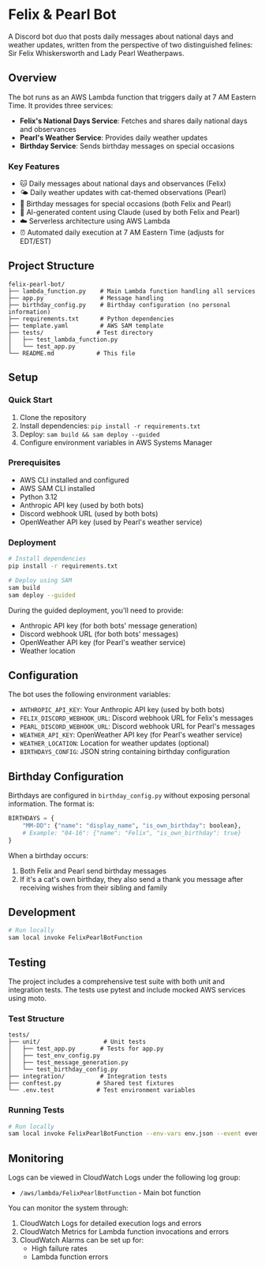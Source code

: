# Felix & Pearl Bot

A Discord bot duo that posts daily messages about national days and weather updates, written from the perspective of two distinguished felines: Sir Felix Whiskersworth and Lady Pearl Weatherpaws.

## Overview

The bot runs as an AWS Lambda function that triggers daily at 7 AM Eastern Time. It provides three services:

- **Felix's National Days Service**: Fetches and shares daily national days and observances
- **Pearl's Weather Service**: Provides daily weather updates
- **Birthday Service**: Sends birthday messages on special occasions

### Key Features

- 🐱 Daily messages about national days and observances (Felix)
- 🌤️ Daily weather updates with cat-themed observations (Pearl)
- 🎂 Birthday messages for special occasions (both Felix and Pearl)
- 🤖 AI-generated content using Claude (used by both Felix and Pearl)
- ☁️ Serverless architecture using AWS Lambda
- ⏰ Automated daily execution at 7 AM Eastern Time (adjusts for EDT/EST)

## Project Structure

```
felix-pearl-bot/
├── lambda_function.py    # Main Lambda function handling all services
├── app.py                # Message handling
├── birthday_config.py    # Birthday configuration (no personal information)
├── requirements.txt      # Python dependencies
├── template.yaml         # AWS SAM template
├── tests/               # Test directory
│   ├── test_lambda_function.py
│   └── test_app.py
└── README.md            # This file
```

## Setup

### Quick Start

1. Clone the repository
2. Install dependencies: `pip install -r requirements.txt`
3. Deploy: `sam build && sam deploy --guided`
4. Configure environment variables in AWS Systems Manager

### Prerequisites

- AWS CLI installed and configured
- AWS SAM CLI installed
- Python 3.12
- Anthropic API key (used by both bots)
- Discord webhook URL (used by both bots)
- OpenWeather API key (used by Pearl's weather service)

### Deployment

```bash
# Install dependencies
pip install -r requirements.txt

# Deploy using SAM
sam build
sam deploy --guided
```

During the guided deployment, you'll need to provide:
- Anthropic API key (for both bots' message generation)
- Discord webhook URL (for both bots' messages)
- OpenWeather API key (for Pearl's weather service)
- Weather location

## Configuration

The bot uses the following environment variables:
- `ANTHROPIC_API_KEY`: Your Anthropic API key (used by both bots)
- `FELIX_DISCORD_WEBHOOK_URL`: Discord webhook URL for Felix's messages
- `PEARL_DISCORD_WEBHOOK_URL`: Discord webhook URL for Pearl's messages
- `WEATHER_API_KEY`: OpenWeather API key (for Pearl's weather service)
- `WEATHER_LOCATION`: Location for weather updates (optional)
- `BIRTHDAYS_CONFIG`: JSON string containing birthday configuration

## Birthday Configuration

Birthdays are configured in `birthday_config.py` without exposing personal information. The format is:
```python
BIRTHDAYS = {
    "MM-DD": {"name": "display_name", "is_own_birthday": boolean},
    # Example: "04-16": {"name": "Felix", "is_own_birthday": true}
}
```

When a birthday occurs:
1. Both Felix and Pearl send birthday messages
2. If it's a cat's own birthday, they also send a thank you message after receiving wishes from their sibling and family

## Development

```bash
# Run locally
sam local invoke FelixPearlBotFunction
```

## Testing

The project includes a comprehensive test suite with both unit and integration tests. The tests use pytest and include mocked AWS services using moto.

### Test Structure
```
tests/
├── unit/                  # Unit tests
│   ├── test_app.py       # Tests for app.py
│   ├── test_env_config.py
│   ├── test_message_generation.py
│   └── test_birthday_config.py
├── integration/          # Integration tests
├── conftest.py          # Shared test fixtures
└── .env.test            # Test environment variables
```

### Running Tests

```bash
# Run locally
sam local invoke FelixPearlBotFunction --env-vars env.json --event events/test-event.json
```

## Monitoring

Logs can be viewed in CloudWatch Logs under the following log group:
- `/aws/lambda/FelixPearlBotFunction` - Main bot function

You can monitor the system through:
1. CloudWatch Logs for detailed execution logs and errors
2. CloudWatch Metrics for Lambda function invocations and errors
3. CloudWatch Alarms can be set up for:
   - High failure rates
   - Lambda function errors 